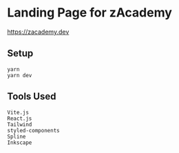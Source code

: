 # Landing Page for zAcademy

https://zacademy.dev 

## Setup

```
yarn
yarn dev
```

## Tools Used

```
Vite.js
React.js
Tailwind
styled-components
Spline
Inkscape
```
